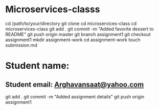 # Microservices-classs
cd /path/to/your/directory
 git clone <repository-url>
 cd microservices-class
 cd microservices-class
 git add .
 git commit -m "Added favorite dessert to README"
 git push origin master 
 git branch assignment1
 git checkout assignment1
 mkdir assignment-work
 cd assignment-work
 touch submission.md
# Student name: <Aran Saatsaz>

## Student email: <Arghavansaat@yahoo.com>
 git add .
 git commit -m "Added assignment details"
 git push origin assignment1
